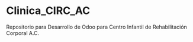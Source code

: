 # Clinica_CIRC_AC
Repositorio para Desarrollo de Odoo para Centro Infantil de Rehabilitación Corporal A.C.
